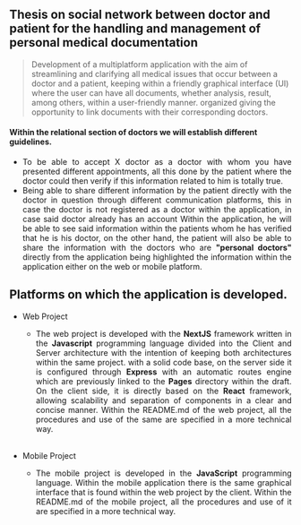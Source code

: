 ## Thesis on social network between doctor and patient for the handling and management of personal medical documentation

> Development of a multiplatform application with the aim of streamlining and clarifying all medical issues that occur between a doctor and a patient, keeping within a friendly graphical interface (UI) where the user can have all documents, whether analysis, result, among others, within a user-friendly manner. organized giving the opportunity to link documents with their corresponding doctors.

#### Within the relational section of doctors we will establish different guidelines.

- <div align="justify">
    To be able to accept X doctor as a doctor with whom you have presented different appointments, all this done by the patient where the doctor could then verify if this information related to him is totally true.
  </div>

- <div align="justify">
    Being able to share different information by the patient directly with the doctor in question through different communication platforms, this in case the doctor is not registered as a doctor within the application, in case said doctor already has an account Within the application, he will be able to see said information within the patients whom he has verified that he is his doctor, on the other hand, the patient will also be able to share the information with the doctors who are <b>"personal doctors" </b> directly from the application being highlighted the information within the application either on the web or mobile platform.
  </div>

## Platforms on which the application is developed.

- Web Project

  - <div align="justify">
      The web project is developed with the <b>NextJS</b> framework written in the <b>Javascript</b> programming language divided into the Client and Server architecture with the intention of keeping both architectures within the same project. with a solid code base, on the server side it is configured through <b>Express</b> with an automatic routes engine which are previously linked to the <b>Pages</b> directory within the draft. On the client side, it is directly based on the <b>React</b> framework, allowing scalability and separation of components in a clear and concise manner. Within the README.md of the web project, all the procedures and use of the same are specified in a more technical way.
    </div>
    <br>

- Mobile Project

  - <div align="justify">
      The mobile project is developed in the <b>JavaScript</b> programming language. Within the mobile application there is the same graphical interface that is found within the web project by the client. Within the README.md of the mobile project, all the procedures and use of it are specified in a more technical way.
    </div>
